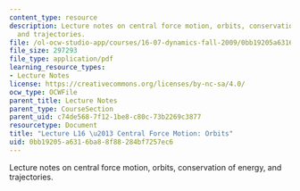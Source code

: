 ```yaml
---
content_type: resource
description: Lecture notes on central force motion, orbits, conservation of energy,
  and trajectories.
file: /ol-ocw-studio-app/courses/16-07-dynamics-fall-2009/0bb19205a6316ba88f88284bf7257ec6_MIT16_07F09_Lec16.pdf
file_size: 297293
file_type: application/pdf
learning_resource_types:
- Lecture Notes
license: https://creativecommons.org/licenses/by-nc-sa/4.0/
ocw_type: OCWFile
parent_title: Lecture Notes
parent_type: CourseSection
parent_uid: c74de568-7f12-1be8-c80c-73b2269c3877
resourcetype: Document
title: "Lecture L16 \u2013 Central Force Motion: Orbits"
uid: 0bb19205-a631-6ba8-8f88-284bf7257ec6
---
```

Lecture notes on central force motion, orbits, conservation of energy, and trajectories.